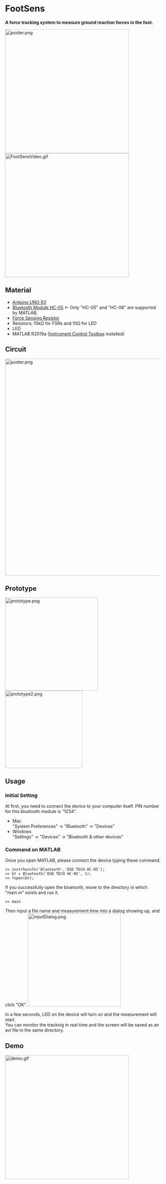 FootSens
====
**A force tracking system to measure ground reaction forces in the foot.**

<img width="400" alt="poster.png" src="https://github.com/ketaro-m/foot_sensor/blob/master/img/poster.png"> 
<img width="400" alt="FootSensVideo.gif" src="https://github.com/ketaro-m/foot_sensor/blob/master/img/FootSensVideo.gif">

## Material

- [Arduino UNO R3](https://www.amazon.com/Arduino-Uno-R3-Microcontroller-A000066/dp/B008GRTSV6/ref=sr_1_4?ie=UTF8&qid=1532009862&sr=8-4&keywords=%E2%80%A2%09Arduino+Uno++usb&dpID=61GN8biQEHL&preST=_SX300_QL70_&dpSrc=srch)
- [Bluetooth Module HC-05](https://www.amazon.com/gp/product/B01G9KSAF6/ref=ppx_yo_dt_b_asin_title_o01_s00?ie=UTF8&psc=1) <- Only "HC-05" and "HC-06" are supported by MATLAB.
- [Force Sensing Resistor](https://www.amazon.com/gp/product/B00B887CLS/ref=ppx_yo_dt_b_asin_title_o03_s00?ie=UTF8&psc=1)
- Resistors; 10kΩ for FSRs and 10Ω for LED
- LED
- MATLAB R2019a ([Instrument Control Toolbox](https://jp.mathworks.com/products/instrument.html) installed)

## Circuit
<img width="700" alt="poster.png" src="https://github.com/ketaro-m/foot_sensor/blob/master/img/circuit.png">

## Prototype
<img width="300" alt="prototype.png" src="https://github.com/ketaro-m/foot_sensor/blob/master/img/prototype.gif"> <img width="250" alt="prototype2.png" src="https://github.com/ketaro-m/foot_sensor/blob/master/img/prototype2.png">

## Usage
### Initial Setting
At first, you need to connect the device to your computer itself. PIN number for this bluetooth module is "1234".
- Mac  
"System Preferences" -> "Bluetooth" -> "Devices"
- Windows  
"Settings" -> "Devices" -> "Bluetooth & other devices"

### Command on MATLAB
Once you open MATLAB, please connect the device typing these command.
```
>> instrhwinfo('Bluetooth','DSD TECH HC-05');
>> bt = Bluetooth('DSD TECH HC-05', 1);
>> fopen(bt);
```
If you successfully open the bluetooth, move to the directory in which "main.m" exists and run it.
```
>> main
```
Then input a file name and measurement time into a dialog showing up, and click "OK".
<img width="300" alt="inputDialog.png" src="https://github.com/ketaro-m/foot_sensor/blob/master/img/inputDialog.png">

In a few seconds, LED on the device will turn on and the measurement will start.  
You can monitor the tracknig in real time and the screen will be saved as an avi file in the same directory.

## Demo
<img width="400" alt="demo.gif" src="https://qiita-image-store.s3.ap-northeast-1.amazonaws.com/0/505262/31ee205e-98d5-f615-a16e-a843d6219071.gif">

